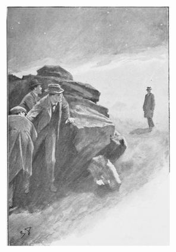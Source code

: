 ![The hound of the Baskervilles: Another adventure of Sherlock Holmes by Doyle, Arthur Conan, Sir, 1859-1930. Page 319](p.319.jpg "He looked round him in surprise.")
